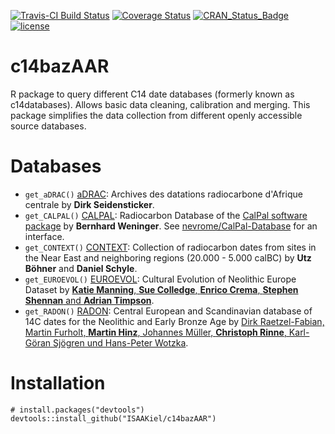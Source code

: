 [![Travis-CI Build Status](https://travis-ci.org/ISAAKiel/c14bazAAR.svg?branch=master)](https://travis-ci.org/ISAAKiel/c14bazAAR) [![Coverage Status](https://img.shields.io/codecov/c/github/ISAAKiel/c14bazAAR/master.svg)](https://codecov.io/github/ISAAKiel/c14bazAAR?branch=master)
[![CRAN\_Status\_Badge](http://www.r-pkg.org/badges/version/c14bazAAR)](http://cran.r-project.org/package=c14bazAAR)
[![license](https://img.shields.io/badge/license-GPL%202-B50B82.svg)](https://www.r-project.org/Licenses/GPL-2)

# c14bazAAR

R package to query different C14 date databases (formerly known as c14databases). Allows basic data cleaning, calibration and merging. This package simplifies the data collection from different openly accessible source databases. 

# Databases

* `get_aDRAC()` [aDRAC](https://github.com/dirkseidensticker/aDRAC): Archives des datations radiocarbone d'Afrique centrale by **Dirk Seidensticker**.
* `get_CALPAL()` [CALPAL](https://uni-koeln.academia.edu/BernhardWeninger/CalPal): Radiocarbon Database of the [CalPal software package](http://monrepos-rgzm.de/forschung/ausstattung.html#calpal) by **Bernhard Weninger**. See [nevrome/CalPal-Database](https://github.com/nevrome/CalPal-Database) for an interface.
* `get_CONTEXT()` [CONTEXT](http://context-database.uni-koeln.de/): Collection of radiocarbon dates from sites in the Near East and neighboring regions (20.000 - 5.000 calBC) by **Utz Böhner** and **Daniel Schyle**.
* `get_EUROEVOL()` [EUROEVOL](http://discovery.ucl.ac.uk/1469811/): Cultural Evolution of Neolithic Europe Dataset by [**Katie Manning**, **Sue Colledge**, **Enrico Crema**, **Stephen Shennan** and **Adrian Timpson**](http://openarchaeologydata.metajnl.com/articles/10.5334/joad.40/).
* `get_RADON()` [RADON](http://radon.ufg.uni-kiel.de/): Central European and Scandinavian database of 14C dates for the Neolithic and Early Bronze Age by [Dirk Raetzel-Fabian, Martin Furholt, **Martin Hinz**, Johannes Müller, **Christoph Rinne**, Karl-Göran Sjögren und Hans-Peter Wotzka](http://www.jna.uni-kiel.de/index.php/jna/article/view/65).

# Installation
```
# install.packages("devtools")
devtools::install_github("ISAAKiel/c14bazAAR")
```

